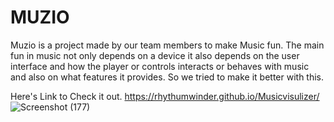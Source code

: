 # MUZIO

Muzio is a project made by our team members to make Music fun. The main fun in music not only depends on a device it also depends on the user interface and how the player or controls interacts or behaves with music and also on what features it provides.
So we tried to make it better with this.

Here's Link to Check it out. https://rhythumwinder.github.io/Musicvisulizer/
![Screenshot (177)](https://user-images.githubusercontent.com/106617494/172683967-b7963ea8-f244-458b-851f-ff2013f51319.png)
